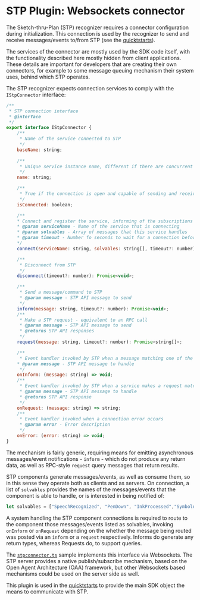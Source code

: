 # STP Plugin: Websockets connector

The Sketch-thru-Plan (STP) recognizer requires a connector configuration during initialization. This connection is used by the recognizer to send and receive messages/events to/from STP (see the [quicktstarts](../../quickstart)).

The services of the connector are mostly used by the SDK code itself, with the functionality described here mostly hidden from client applications. These details are important for developers that are creating their own connectors, for example to some message queuing mechanism their system uses, behind which STP operates.

The STP recognizer expects connection services to comply with the `IStpConnector` interface:

```javascript
/**
 * STP connection interface
 * @interface
 */
export interface IStpConnector {
    /**
     * Name of the service connected to STP
     */
    baseName: string;
    
    /**
     * Unique service instance name, different if there are concurrent instances running
     */
    name: string;

    /**
     * True if the connection is open and capable of sending and receiving messages 
     */
    isConnected: boolean;

    /**
    * Connect and register the service, informing of the subscriptions it handles / consumes
    * @param serviceName - Name of the service that is connecting
    * @param solvables - Array of messages that this service handles
    * @param timeout - Number fo seconds to wait for a connection before failing
    */
    connect(serviceName: string, solvables: string[], timeout?: number): Promise<void>;

    /**
     * Disconnect from STP
     */
    disconnect(timeout?: number): Promise<void>;

    /**
     * Send a message/command to STP
     * @param message - STP API message to send
     */
    inform(message: string, timeout?: number): Promise<void>;
    /**
     * Make a STP request - equivalent to an RPC call
     * @param message - STP API message to send
     * @returns STP API responses
     */
    request(message: string, timeout?: number): Promise<string[]>;

    /**
     * Event handler invoked by STP when a message matching one of the Solvables is posted by some service
    * @param message - STP API message to handle
     */
    onInform: (message: string) => void;
    /**
     * Event handler invoked by STP when a service makes a request matching one of the Solvables
     * @param message - STP API message to handle
     * @returns STP API response
     */
    onRequest: (message: string) => string;
    /**
     * Event handler invoked when a connection error occurs
     * @param error - Error description
     */
    onError: (error: string) => void;
}
```

The mechanism is fairly generic, requiring means for emitting asynchronous messages/event notifications - `inform` - which do not produce any return data, as well as RPC-style `request` query messages that return results.

STP components generate messages/events, as well as consume them, so in this sense they operate both as clients and as servers. On connection, a list of `solvables` provides the names of the messages/events that the component is able to handle, or is interested in being notified of:

```javascript
let solvables = ["SpeechRecognized", "PenDown", "InkProcessed","SymbolAdded", "SymbolModified","SymbolDeleted", "StpMessage"];
```

A system handling the STP component connections is required to route to the component those messages/events listed as solvables, invoking `onInform` or `onRequest` depending on the whether the message being routed was posted via an `inform` or a `request` respectively. Informs do generate any return types, whereas Requests do, to support queries.  

The [`stpconnector.ts`](stpconnector.ts) sample implements this interface via Websockets. The STP server provides a native publish/subscribe mechanism, based on the Open Agent Architecture (OAA) framework, but other Websockets based mechanisms could be used on the server side as well.

This plugin is used in the [quicktstarts](../../quickstart) to provide the main SDK object the means to communicate with STP.  
